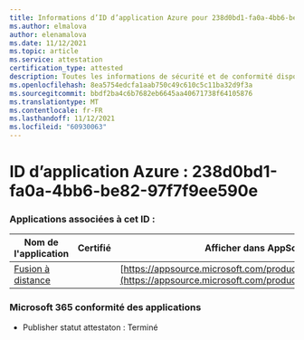 ```yaml
---
title: Informations d’ID d’application Azure pour 238d0bd1-fa0a-4bb6-be82-97f7f9ee590e
ms.author: elmalova
author: elenamalova
ms.date: 11/12/2021
ms.topic: article
ms.service: attestation
certification_type: attested
description: Toutes les informations de sécurité et de conformité disponibles pour 238d0bd1-fa0a-4bb6-be82-97f7f9ee590e.
ms.openlocfilehash: 8ea5754edcfa1aab750c49c610c5c11ba32d9f3a
ms.sourcegitcommit: bbdf2ba4c6b7682eb6645aa40671738f64105876
ms.translationtype: MT
ms.contentlocale: fr-FR
ms.lasthandoff: 11/12/2021
ms.locfileid: "60930063"
---
```

# <a name="azure-app-id-238d0bd1-fa0a-4bb6-be82-97f7f9ee590e"></a>ID d’application Azure : 238d0bd1-fa0a-4bb6-be82-97f7f9ee590e


### <a name="apps-associated-with-this-id"></a>Applications associées à cet ID :
| **Nom de l'application** | **Certifié** | **Afficher dans AppSource** |
|--------------|---------------|-----------------------|
| [Fusion à distance](https://docs.microsoft.com/microsoft-365-app-certification/forward/WA200001422) |  | [https://appsource.microsoft.com/product/office/WA200001422](https://appsource.microsoft.com/product/office/WA200001422) |

### <a name="microsoft-365-app-compliance-status"></a>Microsoft 365 conformité des applications
- Publisher statut attestaton : Terminé
